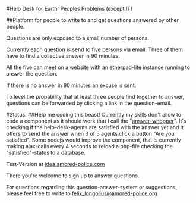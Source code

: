 #Help Desk for Earth' Peoples Problems (except IT) 

##Platform for people to write to and get questions answered by other people.

Questions are only exposed to a small number of persons.

Currently each question is send to five persons via email. Three of them have to find a collective answer in 90 minutes.

All the five can meet on a website with an [etherpad-lite](http://etherpad.org/) instance running to answer the question.

If there is no answer in 90 minutes an excuse is sent.

To level the propability that at least three people find together to answer, questions can be forwarded by clicking a link in the question-email.

#Status:
##Help me coding this beast!
Currently my skills don't allow to code a component as it should work that I call the "[answer-whopper](https://github.com/interbr/amored-police/blob/master/html/answer/answerwhopper.php)".
It's checking if the help-desk-agents are satisfied with the answer yet and it offers to send the answer when 3 of 5 agents click a button "Are you satisfied".
Some nodejs would improve the component, that is currently making ajax-calls every 4 seconds to reload a php-file checking the "satisfied"-status to a database.

Test-Version at [idea.amored-police.com](https://idea.amored-police.com)

There you're welcome to sign up to answer questions.

For questions regarding this question-answer-system or suggestions, please feel free to write to felix_longolius@amored-police.org
